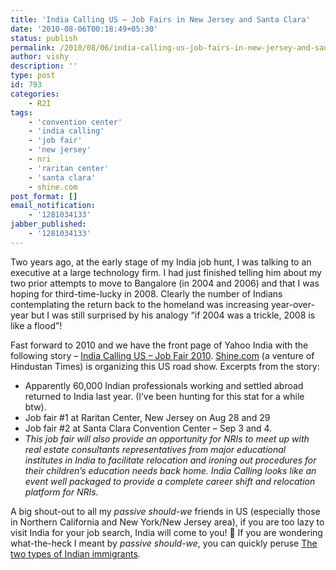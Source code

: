 ```yaml
---
title: 'India Calling US – Job Fairs in New Jersey and Santa Clara'
date: '2010-08-06T00:18:49+05:30'
status: publish
permalink: /2010/08/06/india-calling-us-job-fairs-in-new-jersey-and-santa-clara
author: vishy
description: ''
type: post
id: 793
categories: 
    - R2I
tags:
    - 'convention center'
    - 'india calling'
    - 'job fair'
    - 'new jersey'
    - nri
    - 'raritan center'
    - 'santa clara'
    - shine.com
post_format: []
email_notification:
    - '1281034133'
jabber_published:
    - '1281034133'
---
```

Two years ago, at the early stage of my India job hunt, I was talking to an executive at a large technology firm. I had just finished telling him about my two prior attempts to move to Bangalore (in 2004 and 2006) and that I was hoping for third-time-lucky in 2008. Clearly the number of Indians contemplating the return back to the homeland was increasing year-over-year but I was still surprised by his analogy “if 2004 was a trickle, 2008 is like a flood”!

Fast forward to 2010 and we have the front page of Yahoo India with the following story – [India Calling US – Job Fair 2010](http://in.news.yahoo.com/32/20100803/1053/tnl-india-calling-us-job-fair2010_1.html). [Shine.com](http://indiacalling.shine.com/) (a venture of Hindustan Times) is organizing this US road show. Excerpts from the story:

- Apparently 60,000 Indian professionals working and settled abroad returned to India last year. (I’ve been hunting for this stat for a while btw).
- Job fair #1 at Raritan Center, New Jersey on Aug 28 and 29
- Job fair #2 at Santa Clara Convention Center – Sep 3 and 4.
- *This job fair will also provide an opportunity for NRIs to meet up with real estate consultants representatives from major educational institutes in India to facilitate relocation and ironing out procedures for their children’s education needs back home. India Calling looks like an event well packaged to provide a complete career shift and relocation platform for NRIs.*

A big shout-out to all my *passive should-we* friends in US (especially those in Northern California and New York/New Jersey area), if you are too lazy to visit India for your job search, India will come to you! 🙂 If you are wondering what-the-heck I meant by *passive should-we*, you can quickly peruse [The two types of Indian immigrants](https://www.ulaar.com/2008/06/04/the-two-types-of-indian-immigrants/).
